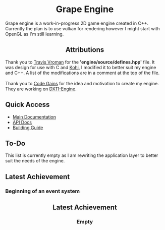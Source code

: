 <h1 align=center>Grape Engine</h1>
Grape engine is a work-in-progress 2D game engine created in C++. Currently the plan is to use vulkan for rendering however I might start with OpenGL as I'm still learning.

<h2 align=center>Attributions</h2>
  Thank you to <a href="https://github.com/travisvroman">Travis Vroman</a> for the <strong>'engine/source/defines.hpp'</strong> file. It was design for use with C and <a href="https://github.com/travisvroman/kohi">Kohi</a>, I modified it to better suit my engine and C++. A list of the modifications are in a comment at the top of the file.
<br><br>
  Thank you to <a href="https://www.youtube.com/@Code_Gains">Code Gains</a> for the idea and motivation to create my engine. They are working on <a href="https://github.com/Code-Gains/DX11-Engine">DX11-Engine</a>.
</p>

## Quick Access

- [Main Documentation](https://github.com/BlurrySquire/Grape-Engine/blob/main/documentation/documentation.md)
- [API Docs](https://github.com/BlurrySquire/Grape-Engine/blob/main/documentation/api_documentation.md)
- [Building Guide](https://github.com/BlurrySquire/Grape-Engine/blob/main/documentation/building.md)

## To-Do

This list is currently empty as I am rewriting the application layer to better suit the needs of the engine.

## Latest Achievement
### Beginning of an event system

<h2 align=center>Latest Achievement</h2>
<h3 align=center>Empty</h3>
